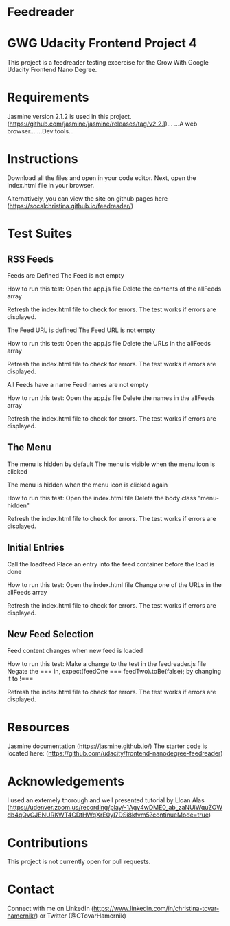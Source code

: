 Feedreader
==========
GWG Udacity Frontend Project 4
==============================
This project is a feedreader testing excercise for the Grow With Google Udacity Frontend Nano Degree.

Requirements
===========
Jasmine version 2.1.2 is used in this project. (https://github.com/jasmine/jasmine/releases/tag/v2.2.1)...
...A web browser...
...Dev tools...

Instructions
============
Download all the files and open in your code editor. Next, open the index.html file in your browser.

Alternatively, you can view the site on github pages here (https://socalchristina.github.io/feedreader/)

Test Suites
===========

RSS Feeds
---------
Feeds are Defined
The Feed is not empty

How to run this test:
Open the app.js file
Delete the contents of the allFeeds array

Refresh the index.html file to check for errors.
The test works if errors are displayed.

The Feed URL is defined
The Feed URL is not empty

How to run this test:
Open the app.js file
Delete the URLs in the allFeeds array

Refresh the index.html file to check for errors.
The test works if errors are displayed.

All Feeds have a name
Feed names are not empty

How to run this test:
Open the app.js file
Delete the names in the allFeeds array

Refresh the index.html file to check for errors.
The test works if errors are displayed.


The Menu
--------
The menu is hidden by default
The menu is visible when the menu icon is clicked

The menu is hidden when the menu icon  is clicked again

How to run this test:
Open the index.html file
Delete the body class "menu-hidden"

Refresh the index.html file to check for errors.
The test works if errors are displayed.

Initial Entries
---------------
Call the loadfeed
Place an entry into the feed container before the load is done

How to run this test:
Open the index.html file
Change one of the URLs in the allFeeds array

Refresh the index.html file to check for errors.
The test works if errors are displayed.

New Feed Selection
------------------
Feed content changes when new feed is loaded

How to run this test:
Make a change to the test in the feedreader.js file
Negate the === in, expect(feedOne === feedTwo).toBe(false); by changing it to !===

Refresh the index.html file to check for errors.
The test works if errors are displayed.

Resources
=========
Jasmine documentation (https://jasmine.github.io/)
The starter code is located here: (https://github.com/udacity/frontend-nanodegree-feedreader)

Acknowledgements
================
I used an extemely thorough and well presented tutorial by Lloan Alas (https://udenver.zoom.us/recording/play/-1Agy4wDME0_ab_zaNUiWquZOWdb4qQvCJENURKWT4CDtHWqXrE0yI7DSi8kfvm5?continueMode=true)

Contributions
=============
This project is not currently open for pull requests.

Contact
=======

Connect with me on LinkedIn (https://www.linkedin.com/in/christina-tovar-hamernik/) or Twitter (@CTovarHamernik)

